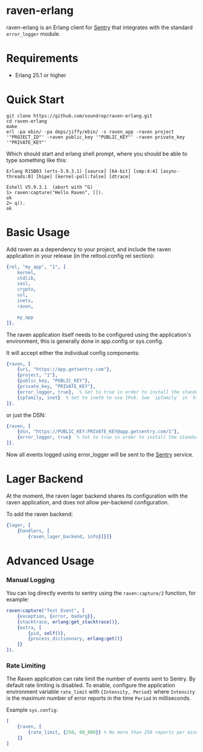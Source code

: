 raven-erlang
============

raven-erlang is an Erlang client for [Sentry](http://aboutsentry.com/) that integrates with the
standard ```error_logger``` module.


Requirements
============

* Erlang 25.1 or higher

Quick Start
===========

```shell
git clone https://github.com/soundrop/raven-erlang.git
cd raven-erlang
make
erl -pa ebin/ -pa deps/jiffy/ebin/ -s raven_app -raven project '"PROJECT_ID"' -raven public_key '"PUBLIC_KEY"' -raven private_key '"PRIVATE_KEY"'
```

Which should start and erlang shell prompt, where you should be able to type something like this:

```shell
Erlang R15B03 (erts-5.9.3.1) [source] [64-bit] [smp:4:4] [async-threads:0] [hipe] [kernel-poll:false] [dtrace]

Eshell V5.9.3.1  (abort with ^G)
1> raven:capture("Hello Raven", []).
ok
2> q().
ok
```

Basic Usage
===========

Add raven as a dependency to your project, and include the raven application in
your release (in the reltool.config rel section):

```erlang
{rel, "my_app", "1", [
    kernel,
    stdlib,
    sasl,
    crypto,
    ssl,
    inets,
    raven,

    my_app
]}.
```

The raven application itself needs to be configured using the application's environment, this is
generally done in app.config or sys.config.

It will accept either the individual config components:

```erlang
{raven, [
    {uri, "https://app.getsentry.com"},
    {project, "1"},
    {public_key, "PUBLIC_KEY"},
    {private_key, "PRIVATE_KEY"},
    {error_logger, true},  % Set to true in order to install the standard error logger
    {ipfamily, inet}  % Set to inet6 to use IPv6. See `ipfamily` in `httpc:set_options/1` for more information.
]}.
```

or just the DSN:

```erlang
{raven, [
    {dsn, "https://PUBLIC_KEY:PRIVATE_KEY@app.getsentry.com/1"},
    {error_logger, true}  % Set to true in order to install the standard error logger
]}.
```


Now all events logged using error_logger will be sent to the [Sentry](http://aboutsentry.com/) service.


Lager Backend
============

At the moment, the raven lager backend shares its configuration with the raven application, and does
not allow per-backend configuration.

To add the raven backend:

```erlang
{lager, [
    {handlers, [
        {raven_lager_backend, info}]}]}
```

Advanced Usage
==============

### Manual Logging

You can log directly events to sentry using the ```raven:capture/2``` function, for example:

```erlang
raven:capture("Test Event", [
    {exception, {error, badarg}},
    {stacktrace, erlang:get_stacktrace()},
    {extra, [
        {pid, self()},
        {process_dictionnary, erlang:get()}
    ]}
]).
```

### Rate Limiting

The Raven application can rate limit the number of events sent to Sentry. By
default rate limiting is disabled. To enable, configure the application
environment variable `rate_limit` with `{Intensity, Period}` where
`Intensity` is the maximum number of error reports in the time `Period` in
milliseconds.

Example `sys.config`:

```erlang
[
    {raven, [
        {rate_limit, {250, 60_000}} % No more than 250 reports per minute
    ]}
]
```
